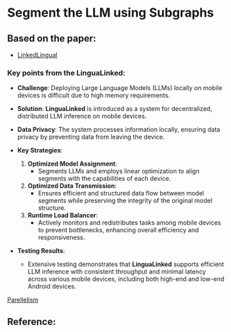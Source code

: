 # Segment the LLM using Subgraphs

## Based on the paper: 



  - [LinkedLingual](https://aclanthology.org/2024.acl-demos.16.pdf)


### Key points from the **LinguaLinked**:

- **Challenge**: Deploying Large Language Models (LLMs) locally on mobile devices is difficult due to high memory requirements.

- **Solution**: **LinguaLinked** is introduced as a system for decentralized, distributed LLM inference on mobile devices.

- **Data Privacy**: The system processes information locally, ensuring data privacy by preventing data from leaving the device.

- **Key Strategies**:
  1. **Optimized Model Assignment**:
     - Segments LLMs and employs linear optimization to align segments with the capabilities of each device.
  2. **Optimized Data Transmission**:
     - Ensures efficient and structured data flow between model segments while preserving the integrity of the original model structure.
  3. **Runtime Load Balancer**:
     - Actively monitors and redistributes tasks among mobile devices to prevent bottlenecks, enhancing overall efficiency and responsiveness.

- **Testing Results**:
  - Extensive testing demonstrates that **LinguaLinked** supports efficient LLM inference with consistent throughput and minimal latency across various mobile devices, including both high-end and low-end Android devices.




[Parellelism](https://aclanthology.org/2024.naacl-industry.1.pdf)



Reference: 
  - 